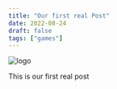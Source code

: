 ```yaml
---
title: "Our first real Post"
date: 2022-08-24
draft: false
tags: ["games"]
---
```

![logo](/img/logo.png)

This is our first real post
